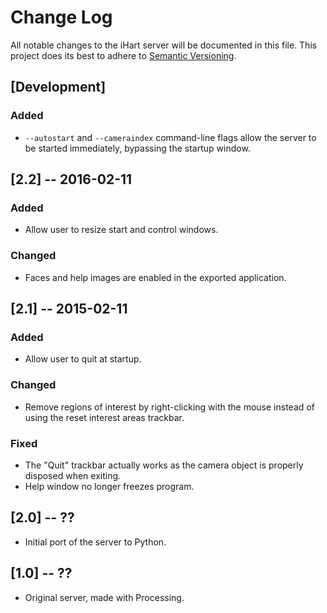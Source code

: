 # Change Log
All notable changes to the iHart server will be documented in this file.
This project does its best to adhere to [Semantic Versioning](http://semver.org/).

## [Development]
### Added
- `--autostart` and `--cameraindex` command-line flags allow the server to be started immediately, bypassing the startup window.

## [2.2] -- 2016-02-11
### Added
- Allow user to resize start and control windows.

### Changed
- Faces and help images are enabled in the exported application.

## [2.1] -- 2015-02-11
### Added
- Allow user to quit at startup.

### Changed
- Remove regions of interest by right-clicking with the mouse instead of using the reset interest areas trackbar.

### Fixed
- The "Quit" trackbar actually works as the camera object is properly disposed when exiting.
- Help window no longer freezes program.

## [2.0] -- ??
- Initial port of the server to Python.

## [1.0] -- ??
- Original server, made with Processing.
